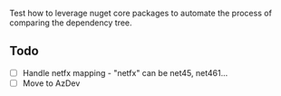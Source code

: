 Test how to leverage nuget core packages to automate the process of comparing the dependency tree.

## Todo

- [ ] Handle netfx mapping - "netfx" can be net45, net461...
- [ ] Move to AzDev